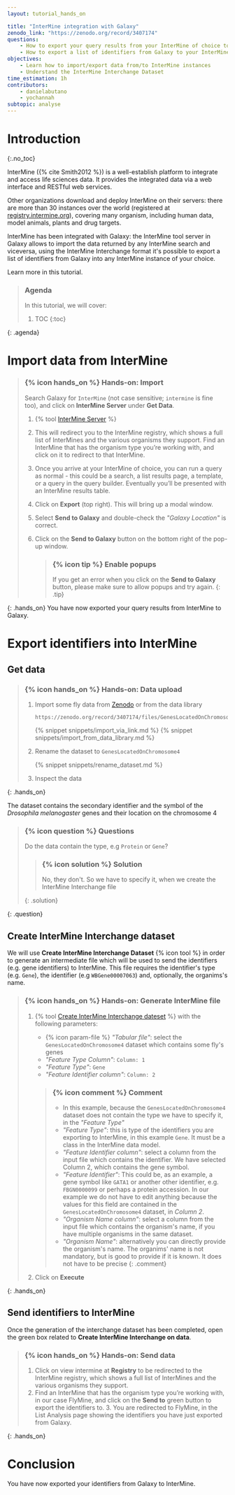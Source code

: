 ```yaml
---
layout: tutorial_hands_on

title: "InterMine integration with Galaxy"
zenodo_link: "https://zenodo.org/record/3407174"
questions:
    - How to export your query results from your InterMine of choice to Galaxy?
    - How to export a list of identifiers from Galaxy to your InterMine of choice?
objectives:
    - Learn how to import/export data from/to InterMine instances
    - Understand the InterMine Interchange Dataset
time_estimation: 1h
contributors:
    - danielabutano
    - yochannah
subtopic: analyse
---
```


# Introduction
{:.no_toc}

InterMine ({% cite Smith2012 %}) is a well-establish platform to integrate and access life sciences data.
It provides the integrated data via a web interface and RESTful web services.

Other organizations download and deploy InterMine on their servers:
there are more than 30 instances over the world (registered at [registry.intermine.org](http://registry.intermine.org)), covering many organism,
including human data, model animals, plants and drug targets.

InterMine has been integrated with Galaxy: the InterMine tool server in Galaxy allows
to import the data returned by any InterMine search and viceversa, using the InterMine Interchange format
it's possible to export a list of identifiers from Galaxy into any InterMine instance of your choice.

Learn more in this tutorial.

> ### Agenda
>
> In this tutorial, we will cover:
>
> 1. TOC
> {:toc}
>
{: .agenda}

# Import data from InterMine

> ### {% icon hands_on %} Hands-on: Import
> Search Galaxy for `InterMine` (not case sensitive; `intermine` is fine too), and click on **InterMine Server** under **Get Data**.
>
> 1. {% tool [InterMine Server](intermine) %}
>
> 2. This will redirect you to the InterMine registry, which shows a full list of InterMines and the various organisms they support. Find an InterMine that has the organism type you’re working with, and click on it to redirect to that InterMine.
>
> 3. Once you arrive at your InterMine of choice, you can run a query as normal - this could be a search, a list results page, a template, or a query in the query builder. Eventually you’ll be presented with an InterMine results table.
>
> 4. Click on **Export** (top right). This will bring up a modal window.
> 5. Select **Send to Galaxy** and double-check the *"Galaxy Location"* is correct.
> 6. Click on the **Send to Galaxy** button on the bottom right of the pop-up window.
>
>    > ### {% icon tip %} Enable popups
>    >
>    > If you get an error when you click on the **Send to Galaxy** button, please make sure to allow popups and try again.
>    {: .tip}
>
{: .hands_on}
You have now exported your query results from InterMine to Galaxy.


# Export identifiers into InterMine

## Get data

> ### {% icon hands_on %} Hands-on: Data upload
>
> 1. Import some fly data from [Zenodo](https://zenodo.org/record/3407174) or from the data library
>
>    ```
>    https://zenodo.org/record/3407174/files/GenesLocatedOnChromosome4.tsv
>    ```
>
>    {% snippet snippets/import_via_link.md %}
>    {% snippet snippets/import_from_data_library.md %}
>
> 2. Rename the dataset to `GenesLocatedOnChromosome4`
>
>    {% snippet snippets/rename_dataset.md %}
>
> 3. Inspect the data
>
{: .hands_on}

The dataset contains the secondary identifier and the symbol of the *Drosophila melanogaster* genes and their location on the chromosome 4

> ### {% icon question %} Questions
>
> Do the data contain the type, e.g `Protein` or `Gene`?
>
> > ### {% icon solution %} Solution
> >
> > No, they don't. So we have to specify it, when we create the InterMine Interchange file
> >
> {: .solution}
>
{: .question}

## Create InterMine Interchange dataset

We will use **Create InterMine Interchange Dataset** {% icon tool %} in order to generate an intermediate file which will be used to send the identifiers (e.g. gene identifiers) to InterMine. This file requires the identifier's type (e.g. `Gene`), the identifier (e.g `WBGene00007063`) and, optionally, the organims's name.

> ### {% icon hands_on %} Hands-on: Generate InterMine file
>
> 1. {% tool [Create InterMine Interchange dateset](toolshed.g2.bx.psu.edu/repos/iuc/intermine_galaxy_exchange/galaxy_intermine_exchange/0.0.1) %} with the following parameters:
>    - {% icon param-file %} *"Tabular file"*: select the `GenesLocatedOnChromosome4` dataset which contains some fly's genes
>    - *"Feature Type Column"*: `Column: 1`
>    - *"Feature Type"*: `Gene`
>    - *"Feature Identifier column"*: `Column: 2`
>
>    > ### {% icon comment %} Comment
>    > - In this example, because the `GenesLocatedOnChromosome4` dataset does not contain the type we have to specify it, in the *"Feature Type"*
>    > - *"Feature Type"*: this is type of the identifiers you are exporting to InterMine, in this example `Gene`. It must be a class in the InterMine data model.
>    > - *"Feature Identifier column"*: select a column from the input file which contains the identifier. We have selected Column 2, which contains the gene symbol.
>    > - *"Feature Identifier"*: This could be, as an example, a gene symbol like `GATA1` or another other identifier, e.g. `FBGN0000099` or perhaps a  protein accession. In our example we do not have to edit anything because the values for this field are contained in the `GenesLocatedOnChromosome4` dataset, in *Column 2*.
>    > - *"Organism Name column"*: select a column from the input file which contains the organism's name, if you have multiple organisms in the same dataset.
>    > - *"Organism Name"*: alternatively you can directly provide the organism's name. The organims' name is not mandatory, but is good to provide if it is known. It does not have to be precise
>    {: .comment}
>
> 2. Click on **Execute**
>
{: .hands_on}

## Send identifiers to InterMine

Once the generation of the interchange dataset has been completed, open the green box related to **Create InterMine Interchange on data**.

> ### {% icon hands_on %} Hands-on: Send data
>
> 1. Click on view intermine at **Registry** to be redirected to the InterMine registry, which shows a full list of InterMines and the various organisms they support.
> 2. Find an InterMine that has the organism type you’re working with, in our case FlyMine, and click on the **Send to** green button to export the identifiers to.
>    3. You are redirected to FlyMine, in the List Analysis page showing the identifiers you have just exported from Galaxy.
>
{: .hands_on}

# Conclusion

You have now exported your identifiers from Galaxy to InterMine.